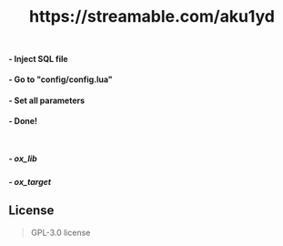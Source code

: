 ##

<img src="https://cdn.discordapp.com/attachments/977673745340694578/1239249679179321404/PRE.png?ex=66423cb3&is=6640eb33&hm=0188087ccb5f5e003eb78c2813c44efd5717095acc48b0e647ad4d9aacfa9057&" alt="">

<h1 align="center"> https://streamable.com/aku1yd </h1>

##

<img src="https://cdn.discordapp.com/attachments/977673745340694578/1239250951353663548/conft.png?ex=66423de2&is=6640ec62&hm=999db1532e038efb0e4a4e78b12602bb192b046c7b180ebe4d2577b98a0a7d50&" alt="">

<h4 align="left"> - Inject SQL file </h4>
<h4 align="left"> - Go to "config/config.lua" </h4>
<h4 align="left"> - Set all parameters </h4>
<h4 align="left"> - Done!  </h4>

##

<img src="https://media.discordapp.net/attachments/977673745340694578/1239252118377070733/depend.png" alt="">

<h5 align="left"> - ox_lib </h5>
<h5 align="left"> - ox_target </h5>

## License
>GPL-3.0 license
